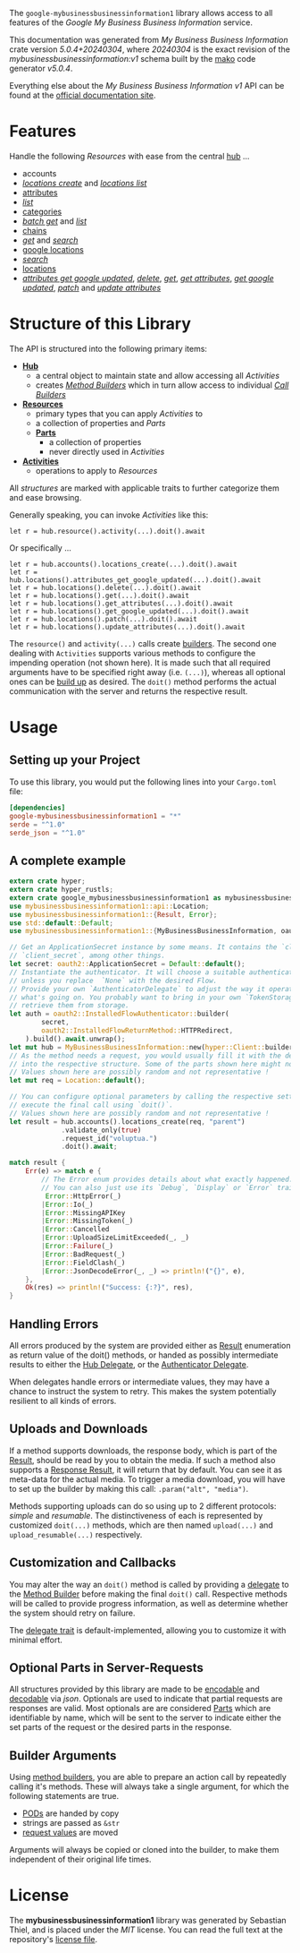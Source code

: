 <!---
DO NOT EDIT !
This file was generated automatically from 'src/generator/templates/api/README.md.mako'
DO NOT EDIT !
-->
The `google-mybusinessbusinessinformation1` library allows access to all features of the *Google My Business Business Information* service.

This documentation was generated from *My Business Business Information* crate version *5.0.4+20240304*, where *20240304* is the exact revision of the *mybusinessbusinessinformation:v1* schema built by the [mako](http://www.makotemplates.org/) code generator *v5.0.4*.

Everything else about the *My Business Business Information* *v1* API can be found at the
[official documentation site](https://developers.google.com/my-business/).
# Features

Handle the following *Resources* with ease from the central [hub](https://docs.rs/google-mybusinessbusinessinformation1/5.0.4+20240304/google_mybusinessbusinessinformation1/MyBusinessBusinessInformation) ... 

* accounts
 * [*locations create*](https://docs.rs/google-mybusinessbusinessinformation1/5.0.4+20240304/google_mybusinessbusinessinformation1/api::AccountLocationCreateCall) and [*locations list*](https://docs.rs/google-mybusinessbusinessinformation1/5.0.4+20240304/google_mybusinessbusinessinformation1/api::AccountLocationListCall)
* [attributes](https://docs.rs/google-mybusinessbusinessinformation1/5.0.4+20240304/google_mybusinessbusinessinformation1/api::Attribute)
 * [*list*](https://docs.rs/google-mybusinessbusinessinformation1/5.0.4+20240304/google_mybusinessbusinessinformation1/api::AttributeListCall)
* [categories](https://docs.rs/google-mybusinessbusinessinformation1/5.0.4+20240304/google_mybusinessbusinessinformation1/api::Category)
 * [*batch get*](https://docs.rs/google-mybusinessbusinessinformation1/5.0.4+20240304/google_mybusinessbusinessinformation1/api::CategoryBatchGetCall) and [*list*](https://docs.rs/google-mybusinessbusinessinformation1/5.0.4+20240304/google_mybusinessbusinessinformation1/api::CategoryListCall)
* [chains](https://docs.rs/google-mybusinessbusinessinformation1/5.0.4+20240304/google_mybusinessbusinessinformation1/api::Chain)
 * [*get*](https://docs.rs/google-mybusinessbusinessinformation1/5.0.4+20240304/google_mybusinessbusinessinformation1/api::ChainGetCall) and [*search*](https://docs.rs/google-mybusinessbusinessinformation1/5.0.4+20240304/google_mybusinessbusinessinformation1/api::ChainSearchCall)
* [google locations](https://docs.rs/google-mybusinessbusinessinformation1/5.0.4+20240304/google_mybusinessbusinessinformation1/api::GoogleLocation)
 * [*search*](https://docs.rs/google-mybusinessbusinessinformation1/5.0.4+20240304/google_mybusinessbusinessinformation1/api::GoogleLocationSearchCall)
* [locations](https://docs.rs/google-mybusinessbusinessinformation1/5.0.4+20240304/google_mybusinessbusinessinformation1/api::Location)
 * [*attributes get google updated*](https://docs.rs/google-mybusinessbusinessinformation1/5.0.4+20240304/google_mybusinessbusinessinformation1/api::LocationAttributeGetGoogleUpdatedCall), [*delete*](https://docs.rs/google-mybusinessbusinessinformation1/5.0.4+20240304/google_mybusinessbusinessinformation1/api::LocationDeleteCall), [*get*](https://docs.rs/google-mybusinessbusinessinformation1/5.0.4+20240304/google_mybusinessbusinessinformation1/api::LocationGetCall), [*get attributes*](https://docs.rs/google-mybusinessbusinessinformation1/5.0.4+20240304/google_mybusinessbusinessinformation1/api::LocationGetAttributeCall), [*get google updated*](https://docs.rs/google-mybusinessbusinessinformation1/5.0.4+20240304/google_mybusinessbusinessinformation1/api::LocationGetGoogleUpdatedCall), [*patch*](https://docs.rs/google-mybusinessbusinessinformation1/5.0.4+20240304/google_mybusinessbusinessinformation1/api::LocationPatchCall) and [*update attributes*](https://docs.rs/google-mybusinessbusinessinformation1/5.0.4+20240304/google_mybusinessbusinessinformation1/api::LocationUpdateAttributeCall)




# Structure of this Library

The API is structured into the following primary items:

* **[Hub](https://docs.rs/google-mybusinessbusinessinformation1/5.0.4+20240304/google_mybusinessbusinessinformation1/MyBusinessBusinessInformation)**
    * a central object to maintain state and allow accessing all *Activities*
    * creates [*Method Builders*](https://docs.rs/google-mybusinessbusinessinformation1/5.0.4+20240304/google_mybusinessbusinessinformation1/client::MethodsBuilder) which in turn
      allow access to individual [*Call Builders*](https://docs.rs/google-mybusinessbusinessinformation1/5.0.4+20240304/google_mybusinessbusinessinformation1/client::CallBuilder)
* **[Resources](https://docs.rs/google-mybusinessbusinessinformation1/5.0.4+20240304/google_mybusinessbusinessinformation1/client::Resource)**
    * primary types that you can apply *Activities* to
    * a collection of properties and *Parts*
    * **[Parts](https://docs.rs/google-mybusinessbusinessinformation1/5.0.4+20240304/google_mybusinessbusinessinformation1/client::Part)**
        * a collection of properties
        * never directly used in *Activities*
* **[Activities](https://docs.rs/google-mybusinessbusinessinformation1/5.0.4+20240304/google_mybusinessbusinessinformation1/client::CallBuilder)**
    * operations to apply to *Resources*

All *structures* are marked with applicable traits to further categorize them and ease browsing.

Generally speaking, you can invoke *Activities* like this:

```Rust,ignore
let r = hub.resource().activity(...).doit().await
```

Or specifically ...

```ignore
let r = hub.accounts().locations_create(...).doit().await
let r = hub.locations().attributes_get_google_updated(...).doit().await
let r = hub.locations().delete(...).doit().await
let r = hub.locations().get(...).doit().await
let r = hub.locations().get_attributes(...).doit().await
let r = hub.locations().get_google_updated(...).doit().await
let r = hub.locations().patch(...).doit().await
let r = hub.locations().update_attributes(...).doit().await
```

The `resource()` and `activity(...)` calls create [builders][builder-pattern]. The second one dealing with `Activities` 
supports various methods to configure the impending operation (not shown here). It is made such that all required arguments have to be 
specified right away (i.e. `(...)`), whereas all optional ones can be [build up][builder-pattern] as desired.
The `doit()` method performs the actual communication with the server and returns the respective result.

# Usage

## Setting up your Project

To use this library, you would put the following lines into your `Cargo.toml` file:

```toml
[dependencies]
google-mybusinessbusinessinformation1 = "*"
serde = "^1.0"
serde_json = "^1.0"
```

## A complete example

```Rust
extern crate hyper;
extern crate hyper_rustls;
extern crate google_mybusinessbusinessinformation1 as mybusinessbusinessinformation1;
use mybusinessbusinessinformation1::api::Location;
use mybusinessbusinessinformation1::{Result, Error};
use std::default::Default;
use mybusinessbusinessinformation1::{MyBusinessBusinessInformation, oauth2, hyper, hyper_rustls, chrono, FieldMask};

// Get an ApplicationSecret instance by some means. It contains the `client_id` and 
// `client_secret`, among other things.
let secret: oauth2::ApplicationSecret = Default::default();
// Instantiate the authenticator. It will choose a suitable authentication flow for you, 
// unless you replace  `None` with the desired Flow.
// Provide your own `AuthenticatorDelegate` to adjust the way it operates and get feedback about 
// what's going on. You probably want to bring in your own `TokenStorage` to persist tokens and
// retrieve them from storage.
let auth = oauth2::InstalledFlowAuthenticator::builder(
        secret,
        oauth2::InstalledFlowReturnMethod::HTTPRedirect,
    ).build().await.unwrap();
let mut hub = MyBusinessBusinessInformation::new(hyper::Client::builder().build(hyper_rustls::HttpsConnectorBuilder::new().with_native_roots().https_or_http().enable_http1().build()), auth);
// As the method needs a request, you would usually fill it with the desired information
// into the respective structure. Some of the parts shown here might not be applicable !
// Values shown here are possibly random and not representative !
let mut req = Location::default();

// You can configure optional parameters by calling the respective setters at will, and
// execute the final call using `doit()`.
// Values shown here are possibly random and not representative !
let result = hub.accounts().locations_create(req, "parent")
             .validate_only(true)
             .request_id("voluptua.")
             .doit().await;

match result {
    Err(e) => match e {
        // The Error enum provides details about what exactly happened.
        // You can also just use its `Debug`, `Display` or `Error` traits
         Error::HttpError(_)
        |Error::Io(_)
        |Error::MissingAPIKey
        |Error::MissingToken(_)
        |Error::Cancelled
        |Error::UploadSizeLimitExceeded(_, _)
        |Error::Failure(_)
        |Error::BadRequest(_)
        |Error::FieldClash(_)
        |Error::JsonDecodeError(_, _) => println!("{}", e),
    },
    Ok(res) => println!("Success: {:?}", res),
}

```
## Handling Errors

All errors produced by the system are provided either as [Result](https://docs.rs/google-mybusinessbusinessinformation1/5.0.4+20240304/google_mybusinessbusinessinformation1/client::Result) enumeration as return value of
the doit() methods, or handed as possibly intermediate results to either the 
[Hub Delegate](https://docs.rs/google-mybusinessbusinessinformation1/5.0.4+20240304/google_mybusinessbusinessinformation1/client::Delegate), or the [Authenticator Delegate](https://docs.rs/yup-oauth2/*/yup_oauth2/trait.AuthenticatorDelegate.html).

When delegates handle errors or intermediate values, they may have a chance to instruct the system to retry. This 
makes the system potentially resilient to all kinds of errors.

## Uploads and Downloads
If a method supports downloads, the response body, which is part of the [Result](https://docs.rs/google-mybusinessbusinessinformation1/5.0.4+20240304/google_mybusinessbusinessinformation1/client::Result), should be
read by you to obtain the media.
If such a method also supports a [Response Result](https://docs.rs/google-mybusinessbusinessinformation1/5.0.4+20240304/google_mybusinessbusinessinformation1/client::ResponseResult), it will return that by default.
You can see it as meta-data for the actual media. To trigger a media download, you will have to set up the builder by making
this call: `.param("alt", "media")`.

Methods supporting uploads can do so using up to 2 different protocols: 
*simple* and *resumable*. The distinctiveness of each is represented by customized 
`doit(...)` methods, which are then named `upload(...)` and `upload_resumable(...)` respectively.

## Customization and Callbacks

You may alter the way an `doit()` method is called by providing a [delegate](https://docs.rs/google-mybusinessbusinessinformation1/5.0.4+20240304/google_mybusinessbusinessinformation1/client::Delegate) to the 
[Method Builder](https://docs.rs/google-mybusinessbusinessinformation1/5.0.4+20240304/google_mybusinessbusinessinformation1/client::CallBuilder) before making the final `doit()` call. 
Respective methods will be called to provide progress information, as well as determine whether the system should 
retry on failure.

The [delegate trait](https://docs.rs/google-mybusinessbusinessinformation1/5.0.4+20240304/google_mybusinessbusinessinformation1/client::Delegate) is default-implemented, allowing you to customize it with minimal effort.

## Optional Parts in Server-Requests

All structures provided by this library are made to be [encodable](https://docs.rs/google-mybusinessbusinessinformation1/5.0.4+20240304/google_mybusinessbusinessinformation1/client::RequestValue) and 
[decodable](https://docs.rs/google-mybusinessbusinessinformation1/5.0.4+20240304/google_mybusinessbusinessinformation1/client::ResponseResult) via *json*. Optionals are used to indicate that partial requests are responses 
are valid.
Most optionals are are considered [Parts](https://docs.rs/google-mybusinessbusinessinformation1/5.0.4+20240304/google_mybusinessbusinessinformation1/client::Part) which are identifiable by name, which will be sent to 
the server to indicate either the set parts of the request or the desired parts in the response.

## Builder Arguments

Using [method builders](https://docs.rs/google-mybusinessbusinessinformation1/5.0.4+20240304/google_mybusinessbusinessinformation1/client::CallBuilder), you are able to prepare an action call by repeatedly calling it's methods.
These will always take a single argument, for which the following statements are true.

* [PODs][wiki-pod] are handed by copy
* strings are passed as `&str`
* [request values](https://docs.rs/google-mybusinessbusinessinformation1/5.0.4+20240304/google_mybusinessbusinessinformation1/client::RequestValue) are moved

Arguments will always be copied or cloned into the builder, to make them independent of their original life times.

[wiki-pod]: http://en.wikipedia.org/wiki/Plain_old_data_structure
[builder-pattern]: http://en.wikipedia.org/wiki/Builder_pattern
[google-go-api]: https://github.com/google/google-api-go-client

# License
The **mybusinessbusinessinformation1** library was generated by Sebastian Thiel, and is placed 
under the *MIT* license.
You can read the full text at the repository's [license file][repo-license].

[repo-license]: https://github.com/Byron/google-apis-rsblob/main/LICENSE.md

